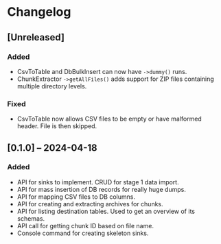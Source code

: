 # Changelog

## [Unreleased]

### Added
- CsvToTable and DbBulkInsert can now have `->dummy()` runs.
- ChunkExtractor `->getAllFiles()` adds support for ZIP files
  containing multiple directory levels.

### Fixed
- CsvToTable now allows CSV files to be empty or have malformed
  header. File is then skipped.

## [0.1.0] – 2024-04-18
### Added
- API for sinks to implement. CRUD for stage 1 data import.
- API for mass insertion of DB records for really huge dumps.
- API for mapping CSV files to DB columns.
- API for creating and extracting archives for chunks.
- API for listing destination tables. Used to get an overview of its
  schemas.
- API call for getting chunk ID based on file name.
- Console command for creating skeleton sinks.

